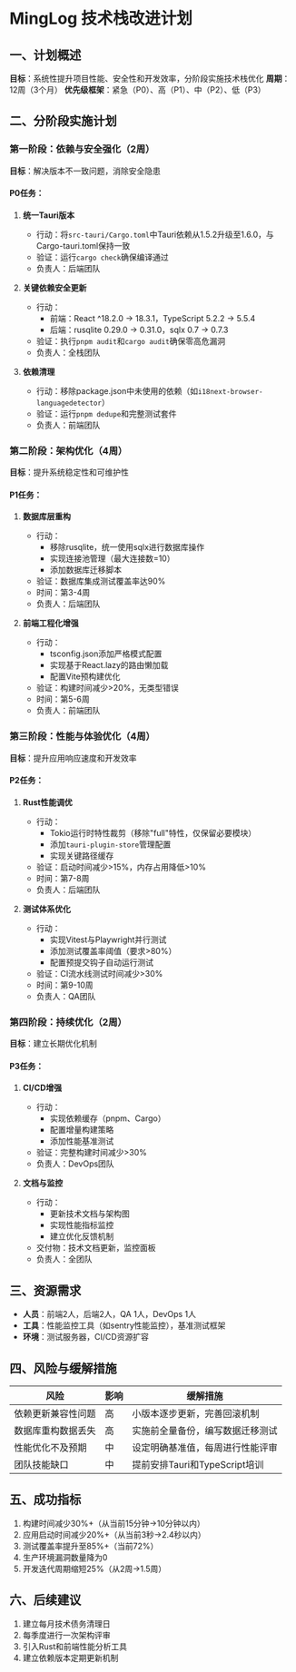 # MingLog 技术栈改进计划

## 一、计划概述
**目标**：系统性提升项目性能、安全性和开发效率，分阶段实施技术栈优化
**周期**：12周（3个月）
**优先级框架**：紧急（P0）、高（P1）、中（P2）、低（P3）

## 二、分阶段实施计划

### 第一阶段：依赖与安全强化（2周）
**目标**：解决版本不一致问题，消除安全隐患

#### P0任务：
1. **统一Tauri版本**
   - 行动：将`src-tauri/Cargo.toml`中Tauri依赖从1.5.2升级至1.6.0，与Cargo-tauri.toml保持一致
   - 验证：运行`cargo check`确保编译通过
   - 负责人：后端团队

2. **关键依赖安全更新**
   - 行动：
     - 前端：React ^18.2.0 → 18.3.1，TypeScript 5.2.2 → 5.5.4
     - 后端：rusqlite 0.29.0 → 0.31.0，sqlx 0.7 → 0.7.3
   - 验证：执行`pnpm audit`和`cargo audit`确保零高危漏洞
   - 负责人：全栈团队

3. **依赖清理**
   - 行动：移除package.json中未使用的依赖（如`i18next-browser-languagedetector`）
   - 验证：运行`pnpm dedupe`和完整测试套件
   - 负责人：前端团队

### 第二阶段：架构优化（4周）
**目标**：提升系统稳定性和可维护性

#### P1任务：
1. **数据库层重构**
   - 行动：
     - 移除rusqlite，统一使用sqlx进行数据库操作
     - 实现连接池管理（最大连接数=10）
     - 添加数据库迁移脚本
   - 验证：数据库集成测试覆盖率达90%
   - 时间：第3-4周
   - 负责人：后端团队

2. **前端工程化增强**
   - 行动：
     - tsconfig.json添加严格模式配置
     - 实现基于React.lazy的路由懒加载
     - 配置Vite预构建优化
   - 验证：构建时间减少>20%，无类型错误
   - 时间：第5-6周
   - 负责人：前端团队

### 第三阶段：性能与体验优化（4周）
**目标**：提升应用响应速度和开发效率

#### P2任务：
1. **Rust性能调优**
   - 行动：
     - Tokio运行时特性裁剪（移除"full"特性，仅保留必要模块）
     - 添加`tauri-plugin-store`管理配置
     - 实现关键路径缓存
   - 验证：启动时间减少>15%，内存占用降低>10%
   - 时间：第7-8周
   - 负责人：后端团队

2. **测试体系优化**
   - 行动：
     - 实现Vitest与Playwright并行测试
     - 添加测试覆盖率阈值（要求>80%）
     - 配置预提交钩子自动运行测试
   - 验证：CI流水线测试时间减少>30%
   - 时间：第9-10周
   - 负责人：QA团队

### 第四阶段：持续优化（2周）
**目标**：建立长期优化机制

#### P3任务：
1. **CI/CD增强**
   - 行动：
     - 实现依赖缓存（pnpm、Cargo）
     - 配置增量构建策略
     - 添加性能基准测试
   - 验证：完整构建时间减少>30%
   - 负责人：DevOps团队

2. **文档与监控**
   - 行动：
     - 更新技术文档与架构图
     - 实现性能指标监控
     - 建立优化反馈机制
   - 交付物：技术文档更新，监控面板
   - 负责人：全团队

## 三、资源需求
- **人员**：前端2人，后端2人，QA 1人，DevOps 1人
- **工具**：性能监控工具（如sentry性能监控），基准测试框架
- **环境**：测试服务器，CI/CD资源扩容

## 四、风险与缓解措施
| 风险 | 影响 | 缓解措施 |
|------|------|----------|
| 依赖更新兼容性问题 | 高 | 小版本逐步更新，完善回滚机制 |
| 数据库重构数据丢失 | 高 | 实施前全量备份，编写数据迁移测试 |
| 性能优化不及预期 | 中 | 设定明确基准值，每周进行性能评审 |
| 团队技能缺口 | 中 | 提前安排Tauri和TypeScript培训 |

## 五、成功指标
1. 构建时间减少30%+（从当前15分钟→10分钟以内）
2. 应用启动时间减少20%+（从当前3秒→2.4秒以内）
3. 测试覆盖率提升至85%+（当前72%）
4. 生产环境漏洞数量降为0
5. 开发迭代周期缩短25%（从2周→1.5周）

## 六、后续建议
1. 建立每月技术债务清理日
2. 每季度进行一次架构评审
3. 引入Rust和前端性能分析工具
4. 建立依赖版本定期更新机制